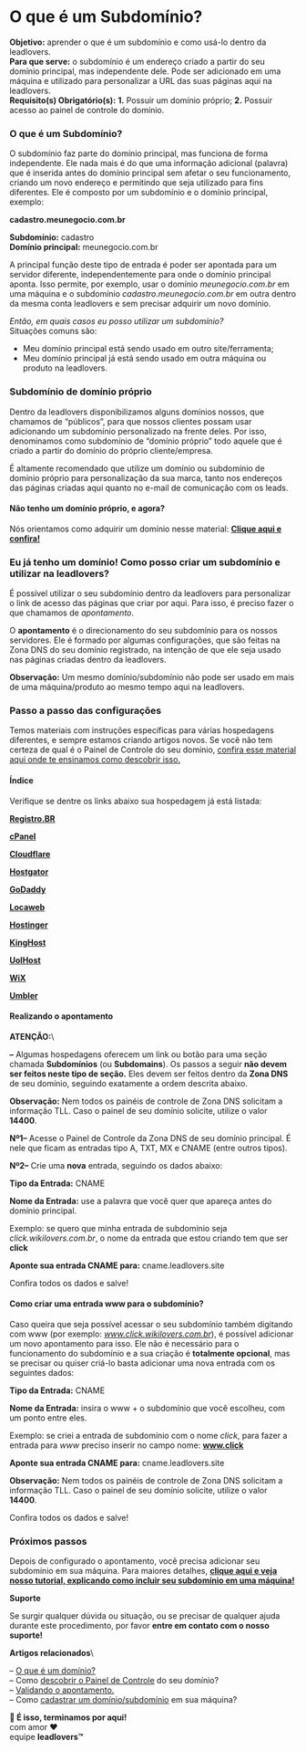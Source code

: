# O que é um Subdomínio?

**Objetivo:** aprender o que é um subdomínio e como usá-lo dentro da leadlovers.\
**Para que serve:** o subdomínio é um endereço criado a partir do seu domínio principal, mas independente dele. Pode ser adicionado em uma máquina e utilizado para personalizar a URL das suas páginas aqui na leadlovers.\
**Requisito(s) Obrigatório(s):** **1.** Possuir um domínio próprio; **2.** Possuir acesso ao painel de controle do domínio.

### **O que é um Subdomínio?** <a href="#o-que-e" id="o-que-e"></a>

O subdomínio faz parte do domínio principal, mas funciona de forma independente. Ele nada mais é do que uma informação adicional (palavra) que é inserida antes do domínio principal sem afetar o seu funcionamento, criando um novo endereço e permitindo que seja utilizado para fins diferentes. Ele é composto por um subdomínio e o domínio principal, exemplo:

**cadastro.meunegocio.com.br**

**Subdomínio:** cadastro\
**Domínio principal:** meunegocio.com.br

A principal função deste tipo de entrada é poder ser apontada para um servidor diferente, independentemente para onde o domínio principal aponta. Isso permite, por exemplo, usar o domínio _meunegocio.com.br_ em uma máquina e o subdomínio _cadastro.meunegocio.com.br_ em outra dentro da mesma conta leadlovers e sem precisar adquirir um novo domínio.

_Então, em quais casos eu posso utilizar um subdomínio?_\
Situações comuns são:

* Meu domínio principal está sendo usado em outro site/ferramenta;
* Meu domínio principal já está sendo usado em outra máquina ou produto na leadlovers.

### **Subdomínio de domínio próprio** <a href="#subdominio-dominio-proprio" id="subdominio-dominio-proprio"></a>

Dentro da leadlovers disponibilizamos alguns domínios nossos, que chamamos de “públicos”, para que nossos clientes possam usar adicionando um subdomínio personalizado na frente deles. Por isso, denominamos como subdomínio de “domínio próprio” todo aquele que é criado a partir do domínio do próprio cliente/empresa.

É altamente recomendado que utilize um domínio ou subdomínio de domínio próprio para personalização da sua marca, tanto nos endereços das páginas criadas aqui quanto no e-mail de comunicação com os leads.

#### **Não tenho um domínio próprio, e agora?** <a href="#nao-tenho-dominio" id="nao-tenho-dominio"></a>

Nós orientamos como adquirir um domínio nesse material: [**Clique aqui e confira!**](https://suporte.love/o-que-e-um-dominio/)&#x20;

### **Eu já tenho um domínio! Como posso criar um subdomínio e utilizar na leadlovers?** <a href="#como-criar-subdominio" id="como-criar-subdominio"></a>

É possível utilizar o seu subdomínio dentro da leadlovers para personalizar o link de acesso das páginas que criar por aqui. Para isso, é preciso fazer o que chamamos de _apontamento_.

O **apontamento** é o direcionamento do seu subdomínio para os nossos servidores. Ele é formado por algumas configurações, que são feitas na Zona DNS do seu domínio registrado, na intenção de que ele seja usado nas páginas criadas dentro da leadlovers.

**Observação:** Um mesmo domínio/subdomínio não pode ser usado em mais de uma máquina/produto ao mesmo tempo aqui na leadlovers.

### **Passo a passo das configurações** <a href="#passo-a-passo" id="passo-a-passo"></a>

Temos materiais com instruções específicas para várias hospedagens diferentes, e sempre estamos criando artigos novos. Se você não tem certeza de qual é o Painel de Controle do seu domínio, [confira esse material aqui onde te ensinamos como descobrir isso.](https://suporte.love/descobrir-cpanel/)

#### **Índice** <a href="#tutoriais" id="tutoriais"></a>

Verifique se dentre os links abaixo sua hospedagem já está listada:

[**Registro.BR**](https://suporte.love/como-como-criar-uma-entrada-de-subdominio-no-registro-br/)

[**cPanel**](https://suporte.love/como-como-criar-uma-entrada-de-subdominio-no-cpanel/)

[**Cloudflare**](https://suporte.love/como-criar-uma-entrada-de-subdominio-no-cloudflare/)

[**Hostgator**](https://suporte.love/como-criar-uma-entrada-de-subdominio-no-hostgator/)

[**GoDaddy**](https://suporte.love/como-criar-uma-entrada-de-subdominio-na-godaddy/)

[**Locaweb**](https://suporte.love/como-criar-uma-entrada-de-subdominio-no-locaweb/)

[**Hostinger**](https://suporte.love/como-criar-uma-entrada-de-subdominio-no-hostinger/)

[**KingHost**](https://suporte.love/como-criar-uma-entrada-de-subdominio-na-kinghost/)

[**UolHost**](https://suporte.love/9729-2/)

[**WiX**](https://suporte.love/como-criar-uma-entrada-de-subdominio-no-wix/)

[**Umbler**](https://suporte.love/como-criar-uma-entrada-de-subdominio-no-umbler/)

#### **Realizando o apontamento**  <a href="#realizando-apontamento" id="realizando-apontamento"></a>

&#x20;**ATENÇÃO:**\


**–** Algumas hospedagens oferecem um link ou botão para uma seção chamada **Subdomínios** (ou **Subdomains**). Os passos a seguir **não devem ser feitos neste tipo de seção.** Eles devem ser feitos dentro da **Zona DNS** de seu domínio, seguindo exatamente a ordem descrita abaixo.

**Observação:** Nem todos os painéis de controle de Zona DNS solicitam a informação TLL. Caso o painel de seu domínio solicite, utilize o valor **14400**.

**Nº1–** Acesse o Painel de Controle da Zona DNS de seu domínio principal. É nele que ficam as entradas tipo A, TXT, MX e CNAME (entre outros tipos).

**Nº2–** Crie uma **nova** entrada, seguindo os dados abaixo:

**Tipo da Entrada:** CNAME

**Nome da Entrada:** use a palavra que você quer que apareça antes do domínio principal.

Exemplo: se quero que minha entrada de subdomínio seja _click.wikilovers.com.br_, o nome da entrada que estou criando tem que ser **click**

**Aponte sua entrada CNAME para:** cname.leadlovers.site

Confira todos os dados e salve!

#### **Como criar uma entrada www para o subdomínio?** <a href="#entrada-www" id="entrada-www"></a>

Caso queira que seja possível acessar o seu subdomínio também digitando com www (por exemplo: _www.click.wikilovers.com.br_), é possível adicionar um novo apontamento para isso. Ele não é necessário para o funcionamento do subdomínio e a sua criação é **totalmente opcional**, mas se precisar ou quiser criá-lo basta adicionar uma nova entrada com os seguintes dados:

**Tipo da Entrada:** CNAME

**Nome da Entrada:** insira o www + o subdomínio que você escolheu, com um ponto entre eles.

Exemplo: se criei a entrada de subdomínio com o nome _click_, para fazer a entrada para _www_ preciso inserir no campo nome: **www.click**

**Aponte sua entrada CNAME para:** cname.leadlovers.site

**Observação:** Nem todos os painéis de controle de Zona DNS solicitam a informação TLL. Caso o painel de seu domínio solicite, utilize o valor **14400**.

Confira todos os dados e salve!

### **Próximos passos** <a href="#proximos-passos" id="proximos-passos"></a>

Depois de configurado o apontamento, você precisa adicionar seu subdomínio em sua máquina. Para maiores detalhes, [**clique aqui e veja nosso tutorial, explicando como incluir seu subdomínio em uma máquina!**](https://suporte.love/como-cadastrar-dominio-maquina/)

**Suporte**

Se surgir qualquer dúvida ou situação, ou se precisar de qualquer ajuda durante este procedimento, por favor **entre em contato com o nosso suporte!**

**Artigos relacionados**\


– [O que é um domínio?](https://suporte.love/o-que-e-um-dominio/)\
– Como [descobrir o Painel de Controle](https://suporte.love/descobrir-cpanel/) do seu domínio?\
– [Validando o apontamento.](https://suporte.love/como-saber-se-meu-apontamento-propagou/)\
– Como [cadastrar um domínio/subdomínio](https://suporte.love/como-cadastrar-dominio-maquina/) em sua máquina?



**🏁 É isso, terminamos por aqui!**\
com amor ❤\
equipe **leadlovers™**
